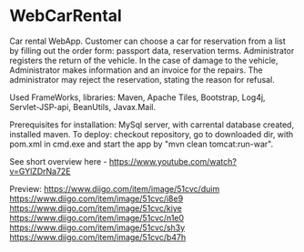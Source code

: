 # WebCarRental
Car rental WebApp.
Customer can choose a car for reservation from a list 
by filling out the order form: passport data, reservation terms.
Administrator registers the return of the vehicle.
In the case of damage to the vehicle, Administrator makes information and an invoice for the repairs.
The administrator may reject the reservation, stating the reason for refusal.

Used FrameWorks, libraries: Maven, Apache Tiles, Bootstrap, Log4j, Servlet-JSP-api, BeanUtils, Javax.Mail.

Prerequisites for installation: MySql server, with carrental database created, installed maven.
To deploy: checkout repository, go to downloaded dir, with pom.xml in cmd.exe and start the app by "mvn clean  tomcat:run-war".

See short overview here - https://www.youtube.com/watch?v=GYlZDrNa72E

Preview:
https://www.diigo.com/item/image/51cvc/duim
https://www.diigo.com/item/image/51cvc/i8e9
https://www.diigo.com/item/image/51cvc/kiye
https://www.diigo.com/item/image/51cvc/n1e0
https://www.diigo.com/item/image/51cvc/sh3y
https://www.diigo.com/item/image/51cvc/b47h
